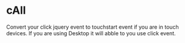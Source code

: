 cAll
====

Convert your click jquery event to touchstart event if you are in touch devices. If you are using Desktop it will abble to you use click event.
